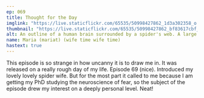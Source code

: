 ```yaml
---
ep: 069
title: Thought for the Day
imglink: "https://live.staticflickr.com/65535/50998427862_1d3a302358_o.jpg"
thumbnail: "https://live.staticflickr.com/65535/50998427862_bf83617cbf_q.jpg"
alt: An outline of a human brain surrounded by a spider's web. A large spider sits stop approximately the location of the amygdala. Loose web and baby spiders sporadically cover the surface.
name: Maria (mariat) (wife time wife time)
hastext: true
---
```

This episode is so strange in how uncanny it is to draw me in. It was released on a really rough day of my life. Episode 69 (nice). Introduced my lovely lovely spider wife. But for the most part it called to me because I am getting my PhD studying the neuroscience of fear, so the subject of the episode drew my interest on a deeply personal level. Neat!